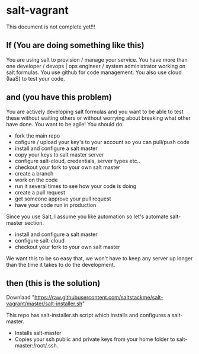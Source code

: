 salt-vagrant
============

This document is not complete yet!!!

## If (You are doing something like this)

You are using salt to provision / manage your service. You have more than one developer / devops | ops engineer / system administrator working on salt formulas. You use github for code management. You also use cloud (IaaS) to test your code.

## and (you have this problem)

You are actively developing salt formulas and you want to be able to test these without waiting others or without worrying about breaking what other have done. You want to be agile! You should do:

* fork the main repo
* cofigure / upload your key's to your account so you can pull/push code
* install and configure a salt master
* copy your keys to salt master server
* configure salt-cloud, credentials, server types etc..
* checkout your fork to your own salt master
* create a branch
* work on the code
* run it several times to see how your code is doing
* create a pull request
* get someone approve your pull request
* have your code run in production

Since you use Salt, I assume you like automation so let's automate salt-master section.

* install and configure a salt master
* configure salt-cloud
* checkout your fork to your own salt master

We want this to be so easy that, we won't have to keep any server up longer than the time it takes to do the development.

## then (this is the solution)

Downlaad "https://raw.githubusercontent.com/saltstackme/salt-vagrant/master/salt-installer.sh"


This repo has salt-installer.sh script which installs and configures a salt-master.

* Installs salt-master
* Copies your ssh public and private keys from your home folder to salt-master:/root/.ssh.

